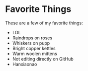 # Favorite Things

These are a few of my favorite things:

- LOL
- Raindrops on roses
- Whiskers on pupp
- Bright copper kettles
- Warm woolen mittens
- Not editing directly on GitHub
- Hanxiaonao
